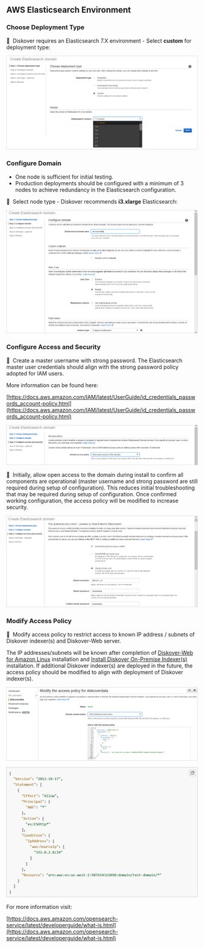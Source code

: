
## AWS Elasticsearch Environment

### Choose Deployment Type

🔴 &nbsp;Diskover requires an Elasticsearch 7.X environment - Select **custom** for deployment type:

![Image: Create an Elasticsearch Domain – Choose Deployment Type](images/image_aws_customer_deployment_elasticsearch_deployment_type.png)

### Configure Domain

- One node is sufficient for initial testing.
- Production deployments should be configured with a minimum of 3 nodes to achieve redundancy in the Elasticsearch configuration.

🔴 &nbsp;Select node type - Diskover recommends **i3.xlarge** Elasticsearch:

![Image: Create an Elasticsearch Domain – Configure Domain](images/image_aws_customer_deployment_elasticsearch_select_node_type.png)

### Configure Access and Security

🔴 &nbsp;Create a master username with strong password. The Elasticsearch master user credentials should align with the strong password policy adopted for IAM users. 

More information can be found here:  

[https://docs.aws.amazon.com/IAM/latest/UserGuide/id_credentials_passwords_account-policy.html](https://docs.aws.amazon.com/IAM/latest/UserGuide/id_credentials_passwords_account-policy.html)

![Image: Create an Elasticsearch Domain – Configure Access and Security](images/image_aws_customer_deployment_elasticsearch_config_access_policy.png)

🔴 &nbsp;Initially, allow open access to the domain during install to confirm all components are operational (master username and strong password are still required during setup of configuration). This reduces initial troubleshooting that may be required during setup of configuration. Once confirmed working configuration, the access policy will be modified to increase security.

![Image: Create an Elasticsearch Domain – Access Policy](images/image_aws_customer_deployment_elasticsearch_create_master_username.png)

<p id="modify_access_policy"></p>

### Modify Access Policy

🔴 &nbsp;Modify access policy to restrict access to known IP address / subnets of Diskover indexer(s) and Diskover-Web server.

The IP addresses/subnets will be known after completion of [Diskover-Web for Amazon Linux](#diskover_web_amazon_linux) installation and [Install Diskover On-Premise Indexer(s)](#install_indexers_on_prem) installation. If additional Diskover indexer(s) are deployed in the future, the access policy should be modified to align with deployment of Diskover indexer(s).

![Image: Create an Elasticsearch Domain – Modify the Access Policy for diskoverdata](images/image_aws_customer_deployment_elasticsearch_modify_access_policy.png)

<img src="images/image_aws_customer_deployment_elasticsearch_modify_access_policy_enlarged_codes.png" width="750">


For more information visit:

[https://docs.aws.amazon.com/opensearch-service/latest/developerguide/what-is.html](https://docs.aws.amazon.com/opensearch-service/latest/developerguide/what-is.html)
